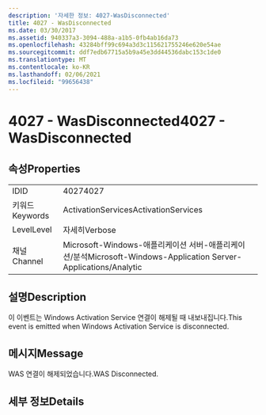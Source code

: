 ```yaml
---
description: '자세한 정보: 4027-WasDisconnected'
title: 4027 - WasDisconnected
ms.date: 03/30/2017
ms.assetid: 940337a3-3094-488a-a1b5-0fb4ab16da73
ms.openlocfilehash: 43284bff99c694a3d3c115621755246e620e54ae
ms.sourcegitcommit: ddf7edb67715a5b9a45e3dd44536dabc153c1de0
ms.translationtype: MT
ms.contentlocale: ko-KR
ms.lasthandoff: 02/06/2021
ms.locfileid: "99656438"
---
```

# <a name="4027---wasdisconnected"></a><span data-ttu-id="f36fa-103">4027 - WasDisconnected</span><span class="sxs-lookup"><span data-stu-id="f36fa-103">4027 - WasDisconnected</span></span>

## <a name="properties"></a><span data-ttu-id="f36fa-104">속성</span><span class="sxs-lookup"><span data-stu-id="f36fa-104">Properties</span></span>  
  
|||  
|-|-|  
|<span data-ttu-id="f36fa-105">ID</span><span class="sxs-lookup"><span data-stu-id="f36fa-105">ID</span></span>|<span data-ttu-id="f36fa-106">4027</span><span class="sxs-lookup"><span data-stu-id="f36fa-106">4027</span></span>|  
|<span data-ttu-id="f36fa-107">키워드</span><span class="sxs-lookup"><span data-stu-id="f36fa-107">Keywords</span></span>|<span data-ttu-id="f36fa-108">ActivationServices</span><span class="sxs-lookup"><span data-stu-id="f36fa-108">ActivationServices</span></span>|  
|<span data-ttu-id="f36fa-109">Level</span><span class="sxs-lookup"><span data-stu-id="f36fa-109">Level</span></span>|<span data-ttu-id="f36fa-110">자세히</span><span class="sxs-lookup"><span data-stu-id="f36fa-110">Verbose</span></span>|  
|<span data-ttu-id="f36fa-111">채널</span><span class="sxs-lookup"><span data-stu-id="f36fa-111">Channel</span></span>|<span data-ttu-id="f36fa-112">Microsoft-Windows-애플리케이션 서버-애플리케이션/분석</span><span class="sxs-lookup"><span data-stu-id="f36fa-112">Microsoft-Windows-Application Server-Applications/Analytic</span></span>|  
  
## <a name="description"></a><span data-ttu-id="f36fa-113">설명</span><span class="sxs-lookup"><span data-stu-id="f36fa-113">Description</span></span>  

 <span data-ttu-id="f36fa-114">이 이벤트는 Windows Activation Service 연결이 해제될 때 내보내집니다.</span><span class="sxs-lookup"><span data-stu-id="f36fa-114">This event is emitted when Windows Activation Service is disconnected.</span></span>  
  
## <a name="message"></a><span data-ttu-id="f36fa-115">메시지</span><span class="sxs-lookup"><span data-stu-id="f36fa-115">Message</span></span>  

 <span data-ttu-id="f36fa-116">WAS 연결이 해제되었습니다.</span><span class="sxs-lookup"><span data-stu-id="f36fa-116">WAS Disconnected.</span></span>  
  
## <a name="details"></a><span data-ttu-id="f36fa-117">세부 정보</span><span class="sxs-lookup"><span data-stu-id="f36fa-117">Details</span></span>
